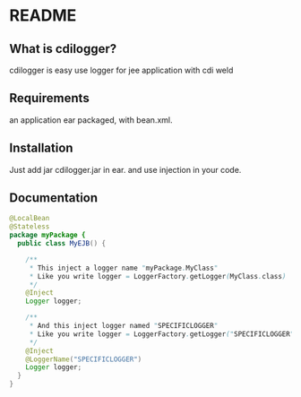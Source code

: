 README
======

What is cdilogger?
-----------------

cdilogger is easy use logger for jee application with cdi weld

Requirements
------------

an application ear packaged, with bean.xml.

Installation
------------

Just add jar cdilogger.jar in ear.
and use injection in your code.

Documentation
-------------

``` java
@LocalBean
@Stateless
package myPackage {
  public class MyEJB() {

    /**
     * This inject a logger name "myPackage.MyClass"
     * Like you write logger = LoggerFactory.getLogger(MyClass.class)
     */
    @Inject
    Logger logger;

    /**
     * And this inject logger named "SPECIFICLOGGER"
     * Like you write logger = LoggerFactory.getLogger("SPECIFICLOGGER")
     */
    @Inject
    @LoggerName("SPECIFICLOGGER")
    Logger logger;
  }
}
```

